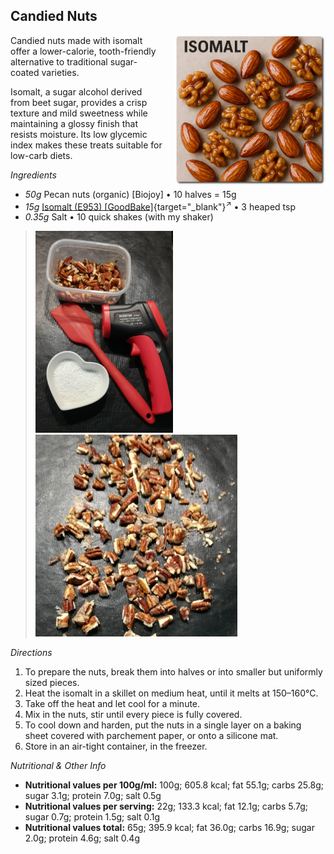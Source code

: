 ## Candied Nuts
<img style="float: right; margin-left: 1.5em;" width=240 alt="Logo" src="logo-Candied-Nuts.png" />

Candied nuts made with isomalt offer a lower-calorie, tooth-friendly alternative
to traditional sugar-coated varieties.

Isomalt, a sugar alcohol derived from beet sugar, provides a crisp texture and mild sweetness
while maintaining a glossy finish that resists moisture. Its low glycemic index makes these treats
suitable for low-carb diets.

*Ingredients*

  - _50g_ Pecan nuts (organic) [Biojoy] • 10 halves = 15g
  - _15g_ [Isomalt (E953) \[GoodBake\]](/ice-creamery/info/ingredients/#isomalt-e953){target="_blank"}<sup>↗</sup> • 3 heaped tsp
  - _0.35g_ Salt • 10 quick shakes (with my shaker)

> <img width=220 alt="Mise en place" src="Candied-Nuts_2025-08-30_1.jpg" class="zoomable" />
> <img width=323 alt="Cooling down" src="Candied-Nuts_2025-08-30_2.jpg" class="zoomable" />

*Directions*

 1. To prepare the nuts, break them into halves or into smaller but uniformly sized pieces.
 1. Heat the isomalt in a skillet on medium heat, until it melts at 150–160°C.
 1. Take off the heat and let cool for a minute.
 1. Mix in the nuts, stir until every piece is fully covered.
 1. To cool down and harden, put the nuts in a single layer on a baking sheet covered with parchement paper, or onto a silicone mat.
 1. Store in an air-tight container, in the freezer.

*Nutritional & Other Info*

- **Nutritional values per 100g/ml:** 100g; 605.8 kcal; fat 55.1g; carbs 25.8g; sugar 3.1g; protein 7.0g; salt 0.5g
- **Nutritional values per serving:** 22g; 133.3 kcal; fat 12.1g; carbs 5.7g; sugar 0.7g; protein 1.5g; salt 0.1g
- **Nutritional values total:** 65g; 395.9 kcal; fat 36.0g; carbs 16.9g; sugar 2.0g; protein 4.6g; salt 0.4g
